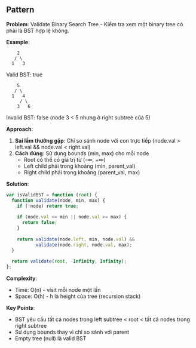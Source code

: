 ## Pattern

**Problem**: 
Validate Binary Search Tree - Kiểm tra xem một binary tree có phải là BST hợp lệ không.

**Example**:
```
    2
   / \
  1   3
```
Valid BST: true

```
    5
   / \
  1   4
     / \
    3   6
```
Invalid BST: false (node 3 < 5 nhưng ở right subtree của 5)

**Approach**:
1. **Sai lầm thường gặp**: Chỉ so sánh node với con trực tiếp (node.val > left.val && node.val < right.val)
2. **Cách đúng**: Sử dụng bounds (min, max) cho mỗi node
   - Root có thể có giá trị từ (-∞, +∞)
   - Left child phải trong khoảng (min, parent_val)
   - Right child phải trong khoảng (parent_val, max)

**Solution**:
```javascript
var isValidBST = function (root) {
  function validate(node, min, max) {
    if (!node) return true;
    
    if (node.val <= min || node.val >= max) {
      return false;
    }
    
    return validate(node.left, min, node.val) && 
           validate(node.right, node.val, max);
  }
  
  return validate(root, -Infinity, Infinity);
};
```

**Complexity**:
- Time: O(n) - visit mỗi node một lần
- Space: O(h) - h là height của tree (recursion stack)

**Key Points**:
- BST yêu cầu tất cả nodes trong left subtree < root < tất cả nodes trong right subtree
- Sử dụng bounds thay vì chỉ so sánh với parent
- Empty tree (null) là valid BST
